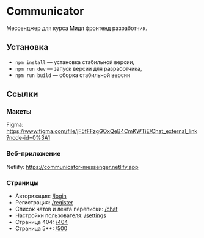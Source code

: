 # Communicator
Мессенджер для курса Мидл фронтенд разработчик.

## Установка
- `npm install` — установка стабильной версии,
- `npm run dev` — запуск версии для разработчика,
- `npm run build` — сборка стабильной версии

## Ссылки
### Макеты
Figma: https://www.figma.com/file/jF5fFFzgGOxQeB4CmKWTiE/Chat_external_link?node-id=0%3A1

### Веб-приложение
Netlify: https://communicator-messenger.netlify.app

### Страницы
 - Авторизация: [/login](https://communicator-messenger.netlify.app/login)
 - Регистрация: [/register](https://communicator-messenger.netlify.app/register)
 - Список чатов и лента переписки: [/chat](https://communicator-messenger.netlify.app/chat)
 - Настройки пользователя: [/settings](https://communicator-messenger.netlify.app/settings)
 - Страница 404: [/404](https://communicator-messenger.netlify.app/404)
 - Страница 5**: [/500](https://communicator-messenger.netlify.app/500)